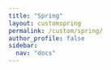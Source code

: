 ```yaml
---
title: "Spring"
layout: customspring
permalink: /custom/spring/
author_profile: false
sidebar:
  nav: "docs"
---
```


